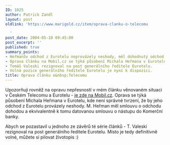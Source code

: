 ```yaml
---
ID: 1025
author: Patrick Zandl
layout: post
oldlink: 'https://www.marigold.cz/item/oprava-clanku-o-telecomu

  '
post_date: 2004-05-10 09:45:00
post_excerpt: ''
published: true
summary_points:
- Heřmanův odchod z Eurotelu neprovázely neshody, měl dohodnutý odchod.
- Oprava článku na Mobil.cz se týká působení Michala Heřmana v Eurotelu.
- Tomáš Valeski rezignoval na post generálního ředitele Eurotelu.
- Volná pozice generálního ředitele Eurotelu je nyní k dispozici.
title: Oprava článku o&nbsp;Telecomu
---
```


<p>
Upozorňuji rovněž na opravu nepřesností v mém článku věnovaném situaci v Českém Telecomu a Eurotelu - <A href="http://mobil.idnes.cz/aktuality/omluva040506.html">je zde na Mobil.cz</A>. Oprava se týká působení Michala Heřmana v Eurotelu, kde není správné tvrzení, že by jeho odchod z Eurotelu provázely neshody. M. Heřman&#160;měl smlouvu o odchodu dohodou a ekvivalentně k tomu datovanou smlouvu o nástupu do Komerční banky. </p>

<p>
Abych se pozastavil u jednoho ze závěrů té série článků - T. Valeski rezignoval na post generálního ředitele Eurotelu. Místo je tedy definitivně volné, můžete si pilovat životopis :)</p>